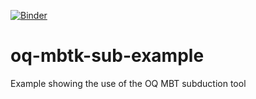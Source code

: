 [![Binder](https://mybinder.org/badge_logo.svg)](https://mybinder.org/v2/gh/GEMScienceTools/oq-mbtk-sub-example/master?urlpath=lab)

# oq-mbtk-sub-example
Example showing the use of the OQ MBT subduction tool
